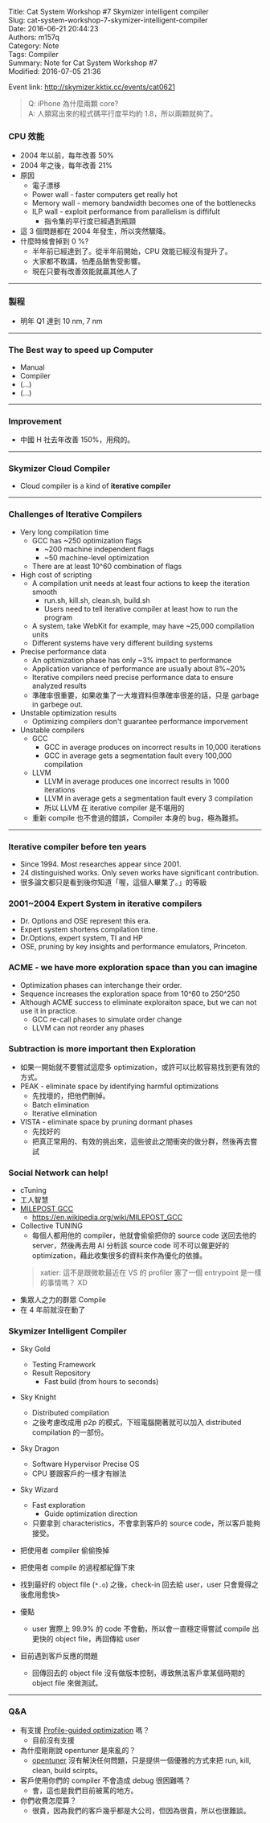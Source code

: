 Title: Cat System Workshop #7 Skymizer intelligent compiler  
Slug: cat-system-workshop-7-skymizer-intelligent-compiler  
Date: 2016-06-21 20:44:23  
Authors: m157q  
Category: Note  
Tags: Compiler  
Summary: Note for Cat System Workshop #7  
Modified: 2016-07-05 21:36  
  
  
Event link: <http://skymizer.kktix.cc/events/cat0621>  
  
> Q: iPhone 為什麼兩顆 core?  
> A: 人類寫出來的程式碼平行度平均約 1.8，所以兩顆就夠了。  
  
  
### CPU 效能  
  
+ 2004 年以前，每年改善 50%  
+ 2004 年之後，每年改善 21%  
+ 原因  
    + 電子漂移  
    + Power wall - faster computers get really hot  
    + Memory wall - memory bandwidth becomes one of the bottlenecks  
    + ILP wall - exploit performance from parallelism is diffifult  
        + 指令集的平行度已經遇到瓶頸  
+ 這 3 個問題都在 2004 年發生，所以突然驟降。  
+ 什麼時候會掉到 0 %?  
    + 半年前已經達到了。從半年前開始，CPU 效能已經沒有提升了。  
    + 大家都不敢講，怕產品銷售受影響。  
    + 現在只要有改善效能就贏其他人了  
  
---  
  
### 製程  
+ 明年 Q1 達到 10 nm, 7 nm  
  
---  
  
### The Best way to speed up Computer  
  
+ Manual  
+ Compiler  
+ (...)  
+ (...)  
  
---  
  
### Improvement  
  
+ 中國 H 社去年改善 150%，用飛的。  
  
---  
  
### Skymizer Cloud Compiler  
  
+ Cloud compiler is a kind of **iterative compiler**  
  
---  
  
### Challenges of Iterative Compilers  
  
+ Very long compilation time  
    + GCC has ~250 optimization flags  
        + ~200 machine independent flags  
        + ~50 machine-level optimization  
    + There are at least 10^60 combination of flags  
+ High cost of scripting  
    + A compilation unit needs at least four actions to keep the iteration smooth  
        + run.sh, kill.sh, clean.sh, build.sh  
        + Users need to tell iterative compiler at least how to run the program  
    + A system, take WebKit for example, may have ~25,000 compilation units  
    + Different systems have very different building systems  
+ Precise performance data  
    + An optimization phase has only ~3% impact to performance  
    + Application variance of performance are usually about 8%~20%  
    + Iterative compilers need precise performance data to ensure analyzed results  
    + 準確率很重要，如果收集了一大堆資料但準確率很差的話，只是 garbage in garbege out.  
+ Unstable optimization results  
    + Optimizing compilers don't guarantee performance imporvement  
+ Unstable compilers  
    + GCC  
        + GCC in average produces on incorrect results in 10,000 iterations  
        + GCC in average gets a segmentation fault every 100,000 compilation  
    + LLVM  
        + LLVM in average produces one incorrect results in 1000 iterations  
        + LLVM in average gets a segmentation fault every 3 compilation  
        + 所以 LLVM 在 iterative compiler 是不堪用的  
    + 重新 compile 也不會過的錯誤，Compiler 本身的 bug，極為難抓。  
  
---  
  
### Iterative compiler before ten years  
  
+ Since 1994. Most researches appear since 2001.  
+ 24 distinguished works. Only seven works have significant contribution.  
+ 很多論文都只是看到後你知道「喔，這個人畢業了。」的等級  
  
### 2001~2004 Expert System in iterative compilers  
  
+ Dr. Options and OSE represent this era.  
+ Expert system shortens compilation time.  
+ Dr.Options, expert system, TI and HP  
+ OSE, pruning by key insights and performance emulators, Princeton.  
  
### ACME - we have more exploration space than you can imagine  
  
+ Optimization phases can interchange their order.  
+ Sequence increases the exploration space from 10^60 to 250^250  
+ Although ACME success to eliminate exploraiton space, but we can not use it in practice.  
    + GCC re-call phases to simulate order change  
    + LLVM can not reorder any phases  
  
### Subtraction is more important then Exploration  
  
+ 如果一開始就不要嘗試這麼多 optimization，或許可以比較容易找到更有效的方式。  
+ PEAK - eliminate space by identifying harmful optimizations  
    + 先找壞的，把他們刪掉。  
    + Batch elimination  
    + Iterative elimination  
+ VISTA - eliminate space by pruning dormant phases  
    + 先找好的  
    + 把真正常用的、有效的挑出來，這些彼此之間衝突的做分群，然後再去嘗試  
  
### Social Network can help!  
  
+ cTuning  
+ 工人智慧  
+ [MILEPOST GCC](http://ctuning.org/wiki/index.php/CTools:MilepostGCC)  
    + <https://en.wikipedia.org/wiki/MILEPOST_GCC>  
+ Collective TUNING  
    + 每個人都用他的 compiler，他就會偷偷把你的 source code 送回去他的 server，然後再去用 AI 分析該 source code 可不可以做更好的 optimization，藉此收集很多的資料來作為優化的依據。  
    > xatier: 這不是跟微軟最近在 VS 的 profiler 塞了一個 entrypoint 是一樣的事情嗎？ XD  
+ 集眾人之力的群眾 Compile  
+ 在 4 年前就沒在動了  
  
### Skymizer Intelligent Compiler  
  
+ Sky Gold  
    + Testing Framework  
    + Result Repository  
        + Fast build (from hours to seconds)  
+ Sky Knight  
    + Distributed compilation  
    + 之後考慮改成用 p2p 的模式，下班電腦開著就可以加入 distributed compilation 的一部份。  
+ Sky Dragon  
    + Software Hypervisor Precise OS  
    + CPU 要跟客戶的一樣才有辦法  
+ Sky Wizard  
    + Fast exploration  
        + Guide optimization direction  
    + 只要拿到 characteristics，不會拿到客戶的 source code，所以客戶能夠接受。  
  
+ 把使用者 compiler 偷偷換掉  
+ 把使用者 compile 的過程都紀錄下來  
+ 找到最好的 object file (`*.o`) 之後，check-in 回去給 user，user 只會覺得之後愈用愈快>  
+ 優點  
    + user 實際上 99.9% 的 code 不會動，所以會一直穩定得嘗試 compile 出更快的 object file，再回傳給 user  
+ 目前遇到客戶反應的問題  
    + 回傳回去的 object file 沒有做版本控制，導致無法客戶拿某個時期的 object file 來做測試。  
  
---  
  
### Q&A  
  
+ 有支援 [Profile-guided optimization](https://en.wikipedia.org/wiki/Profile-guided_optimization) 嗎？  
    + 目前沒有支援  
+ 為什麼剛剛說 opentuner 是來亂的？  
    + [opentuner](http://opentuner.org/) 沒有解決任何問題，只是提供一個優雅的方式來把 run, kill, clean, build scirpts。  
+ 客戶使用你們的 compiler 不會造成 debug 很困難嗎？  
    + 會，這也是我們目前被罵的地方。  
+ 你們收費怎麼算？  
    + 很貴，因為我們的客戶幾乎都是大公司，但因為很貴，所以也很難談。  
